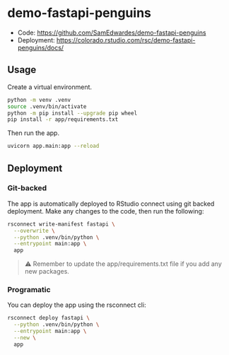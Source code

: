 # demo-fastapi-penguins

- Code: <https://github.com/SamEdwardes/demo-fastapi-penguins>
- Deployment: <https://colorado.rstudio.com/rsc/demo-fastapi-penguins/docs/>

## Usage

Create a virtual environment.

```bash
python -m venv .venv
source .venv/bin/activate
python -m pip install --upgrade pip wheel
pip install -r app/requirements.txt
```

Then run the app.

```bash
uvicorn app.main:app --reload
```

## Deployment

### Git-backed

The app is automatically deployed to RStudio connect using git backed deployment. Make any changes to the code, then run the following:

```bash
rsconnect write-manifest fastapi \
  --overwrite \
  --python .venv/bin/python \
  --entrypoint main:app \
  app
```

> ⚠️ Remember to update the app/requirements.txt file if you add any new packages.

### Programatic

You can deploy the app using the rsconnect cli:

```bash
rsconnect deploy fastapi \
  --python .venv/bin/python \
  --entrypoint main:app \
  --new \
  app
```